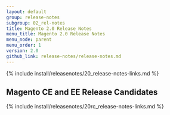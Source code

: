 ```yaml
---
layout: default
group: release-notes
subgroup: 02_rel-notes
title: Magento 2.0 Release Notes 
menu_title: Magento 2.0 Release Notes 
menu_node: parent
menu_order: 1
version: 2.0
github_link: release-notes/release-notes.md
---
```


{% include install/releasenotes/20_release-notes-links.md %}

## Magento CE and EE Release Candidates

{% include install/releasenotes/20rc_release-notes-links.md %}